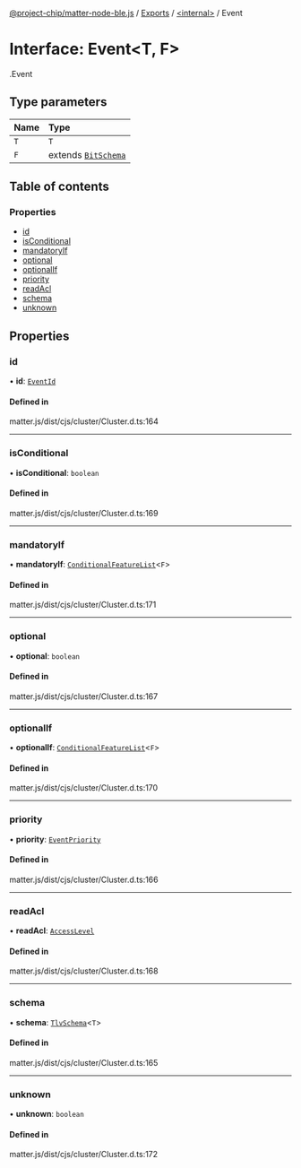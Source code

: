 [@project-chip/matter-node-ble.js](../README.md) / [Exports](../modules.md) / [<internal\>](../modules/internal_.md) / Event

# Interface: Event<T, F\>

[<internal>](../modules/internal_.md).Event

## Type parameters

| Name | Type |
| :------ | :------ |
| `T` | `T` |
| `F` | extends [`BitSchema`](../modules/internal_.md#bitschema) |

## Table of contents

### Properties

- [id](internal_.Event.md#id)
- [isConditional](internal_.Event.md#isconditional)
- [mandatoryIf](internal_.Event.md#mandatoryif)
- [optional](internal_.Event.md#optional)
- [optionalIf](internal_.Event.md#optionalif)
- [priority](internal_.Event.md#priority)
- [readAcl](internal_.Event.md#readacl)
- [schema](internal_.Event.md#schema)
- [unknown](internal_.Event.md#unknown)

## Properties

### id

• **id**: [`EventId`](../modules/internal_.md#eventid)

#### Defined in

matter.js/dist/cjs/cluster/Cluster.d.ts:164

___

### isConditional

• **isConditional**: `boolean`

#### Defined in

matter.js/dist/cjs/cluster/Cluster.d.ts:169

___

### mandatoryIf

• **mandatoryIf**: [`ConditionalFeatureList`](../modules/internal_.md#conditionalfeaturelist)<`F`\>

#### Defined in

matter.js/dist/cjs/cluster/Cluster.d.ts:171

___

### optional

• **optional**: `boolean`

#### Defined in

matter.js/dist/cjs/cluster/Cluster.d.ts:167

___

### optionalIf

• **optionalIf**: [`ConditionalFeatureList`](../modules/internal_.md#conditionalfeaturelist)<`F`\>

#### Defined in

matter.js/dist/cjs/cluster/Cluster.d.ts:170

___

### priority

• **priority**: [`EventPriority`](../enums/internal_.EventPriority.md)

#### Defined in

matter.js/dist/cjs/cluster/Cluster.d.ts:166

___

### readAcl

• **readAcl**: [`AccessLevel`](../enums/internal_.AccessLevel.md)

#### Defined in

matter.js/dist/cjs/cluster/Cluster.d.ts:168

___

### schema

• **schema**: [`TlvSchema`](../classes/internal_.TlvSchema.md)<`T`\>

#### Defined in

matter.js/dist/cjs/cluster/Cluster.d.ts:165

___

### unknown

• **unknown**: `boolean`

#### Defined in

matter.js/dist/cjs/cluster/Cluster.d.ts:172
